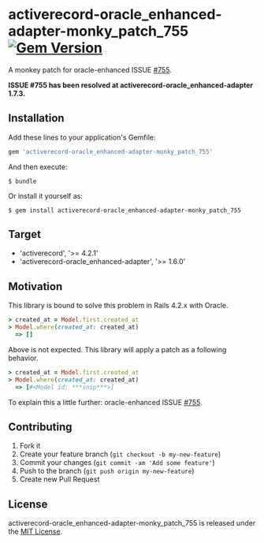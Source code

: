 # activerecord-oracle_enhanced-adapter-monky_patch_755 [![Gem Version](https://badge.fury.io/rb/activerecord-oracle_enhanced-adapter-monky_patch_755.svg)](http://badge.fury.io/rb/activerecord-oracle_enhanced-adapter-monky_patch_755)

A monkey patch for oracle-enhanced ISSUE [#755](https://github.com/rsim/oracle-enhanced/issues/755).

**ISSUE #755 has been resolved at activerecord-oracle_enhanced-adapter 1.7.3.**

## Installation

Add these lines to your application's Gemfile:

```ruby
gem 'activerecord-oracle_enhanced-adapter-monky_patch_755'
```

And then execute:

```
$ bundle
```

Or install it yourself as:

```
$ gem install activerecord-oracle_enhanced-adapter-monky_patch_755
```

## Target

* 'activerecord', '>= 4.2.1'
* 'activerecord-oracle_enhanced-adapter', '>= 1.6.0'

## Motivation

This library is bound to solve this problem in Rails 4.2.x with Oracle.

```ruby
> created_at = Model.first.created_at
> Model.where(created_at: created_at)
  => []
```

Above is not expected. This library will apply a patch as a following behavior.

```ruby
> created_at = Model.first.created_at
> Model.where(created_at: created_at)
  => [#<Model id: ***snip***>]
```

To explain this a little further: oracle-enhanced ISSUE [#755](https://github.com/rsim/oracle-enhanced/issues/755).

## Contributing

1. Fork it
2. Create your feature branch (`git checkout -b my-new-feature`)
3. Commit your changes (`git commit -am 'Add some feature'`)
4. Push to the branch (`git push origin my-new-feature`)
5. Create new Pull Request

## License

activerecord-oracle_enhanced-adapter-monky_patch_755 is released under the [MIT License](http://www.opensource.org/licenses/MIT).
